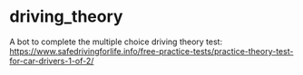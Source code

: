 # driving_theory
A bot to complete the multiple choice driving theory test: https://www.safedrivingforlife.info/free-practice-tests/practice-theory-test-for-car-drivers-1-of-2/
